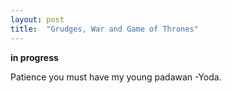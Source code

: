 ```yaml
---
layout: post
title:  "Grudges, War and Game of Thrones"
---
```


**in progress**

Patience you must have my young padawan -Yoda.
